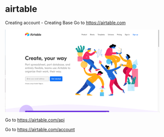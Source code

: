 # airtable

Creating account - Creating Base
Go to https://airtable.com



![login screen](/images/airtable_welcome.png)

Go to https://airtable.com/api

Go to https://airtable.com/account
